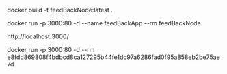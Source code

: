 

docker build -t feedBackNode:latest .

docker run -p 3000:80 -d --name feedBackApp --rm feedBackNode

http://localhost:3000/





docker run -p 3000:80 -d --rm e8fdd869808f4bdbcd8ca127295b44fe1dc97a6286fad0f95a858eb2be75ae7d
